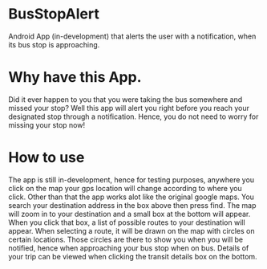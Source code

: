 # BusStopAlert
Android App (in-development) that alerts the user with a notification, when its bus stop is approaching.

# Why have this App.
Did it ever happen to you that you were taking the bus somewhere and missed your stop? Well this app will alert you right before you reach your designated stop through a notification. Hence, you do not need to worry for missing your stop now!

# How to use
The app is still in-development, hence for testing purposes, anywhere you click on the map your gps location will change according to where you click. Other than that the app works alot like the original google maps. You search your destination address in the box above then press find. The map will zoom in to your destination and a small box at the bottom will appear. When you click that box, a list of possible routes to your destination will appear. When selecting a route, it will be drawn on the map with circles on certain locations. Those circles are there to show you when you will be notified, hence when approaching your bus stop when on bus. Details of your trip can be viewed when clicking the transit details box on the bottom.
